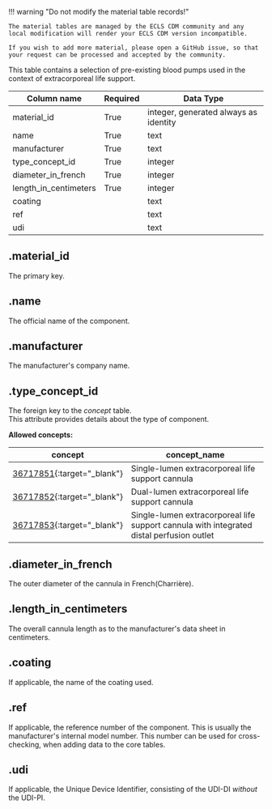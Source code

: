 !!! warning "Do not modify the material table records!"

    The material tables are managed by the ECLS CDM community and any
    local modification will render your ECLS CDM version incompatible.

    If you wish to add more material, please open a GitHub issue, so that
    your request can be processed and accepted by the community.

This table contains a selection of pre-existing blood pumps used in the
context of extracorporeal life support.

| Column name           | Required | Data Type                             |
| --------------------- | -------- | ------------------------------------- |
| material_id           | True     | integer, generated always as identity |
| name                  | True     | text                                  |
| manufacturer          | True     | text                                  |
| type_concept_id       | True     | integer                               |
| diameter_in_french    | True     | integer                               |
| length_in_centimeters | True     | integer                               |
| coating               |          | text                                  |
| ref                   |          | text                                  |
| udi                   |          | text                                  |

## .material_id

The primary key.

## .name

The official name of the component.

## .manufacturer

The manufacturer's company name.

## .type_concept_id

The foreign key to the _concept_ table. <br>
This attribute provides details about the type of component.

**Allowed concepts:**

| concept                                                                             | concept_name                                                                             |
| ----------------------------------------------------------------------------------- | ---------------------------------------------------------------------------------------- |
| [36717851](https://athena.ohdsi.org/search-terms/terms/36717851){:target="\_blank"} | Single-lumen extracorporeal life support cannula                                         |
| [36717852](https://athena.ohdsi.org/search-terms/terms/36717852){:target="\_blank"} | Dual-lumen extracorporeal life support cannula                                           |
| [36717853](https://athena.ohdsi.org/search-terms/terms/36717853){:target="\_blank"} | Single-lumen extracorporeal life support cannula with integrated distal perfusion outlet |

## .diameter_in_french

The outer diameter of the cannula in French(Charrière).

## .length_in_centimeters

The overall cannula length as to the manufacturer's data sheet in centimeters.

## .coating

If applicable, the name of the coating used.

## .ref

If applicable, the reference number of the component. This is usually
the manufacturer's internal model number. This number can be used for cross-
checking, when adding data to the core tables.

## .udi

If applicable, the Unique Device Identifier, consisting of the UDI-DI
_without_ the UDI-PI.
